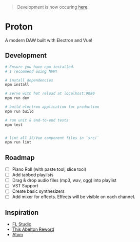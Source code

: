 > Development is now occuring [here](https://github.com/dawg/vusic). 

# Proton
A modern DAW built with Electron and Vue!

## Development

``` bash
# Ensure you have npm installed.
# I recommend using NVM!

# install dependencies
npm install

# serve with hot reload at localhost:9080
npm run dev

# build electron application for production
npm run build

# run unit & end-to-end tests
npm test


# lint all JS/Vue component files in `src/`
npm run lint

```

## Roadmap
- [ ] Piano Roll (with paste tool, slice tool)
- [ ] Add tabbed playlists
- [ ] Drag & drop audio files (mp3, wav, ogg) into playlist
- [ ] VST Support
- [ ] Create basic synthesizers
- [ ] Add mixer for effects. Effects will be visible on each channel.

## Inspiration
- [FL Studio](https://www.image-line.com/flstudio/)
- [This Abelton Reword](http://cdm.link/app/uploads/2017/06/Live-view-less-dense@full.png)
- [Atom](https://atom.io/)

